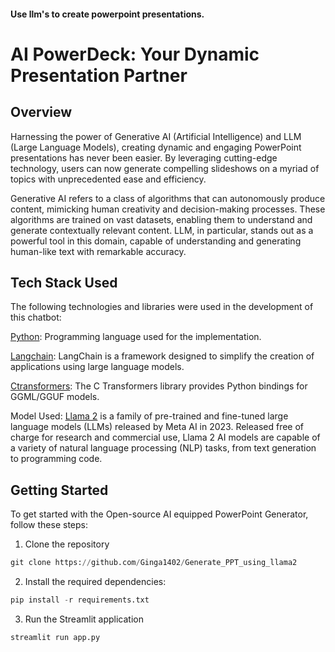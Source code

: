 #### Use llm's to create powerpoint presentations.

# AI PowerDeck: Your Dynamic Presentation Partner

## Overview

Harnessing the power of Generative AI (Artificial Intelligence) and LLM (Large Language Models), creating dynamic and engaging PowerPoint presentations has never been easier. By leveraging cutting-edge technology, users can now generate compelling slideshows on a myriad of topics with unprecedented ease and efficiency.

Generative AI refers to a class of algorithms that can autonomously produce content, mimicking human creativity and decision-making processes. These algorithms are trained on vast datasets, enabling them to understand and generate contextually relevant content. LLM, in particular, stands out as a powerful tool in this domain, capable of understanding and generating human-like text with remarkable accuracy.


## Tech Stack Used
The following technologies and libraries were used in the development of this chatbot:

[Python](https://www.python.org/): Programming language used for the implementation.

[Langchain](https://www.langchain.com/): LangChain is a framework designed to simplify the creation of applications using large language models.

[Ctransformers](https://github.com/marella/ctransformers): The C Transformers library provides Python bindings for GGML/GGUF models.

Model Used: [Llama 2](https://huggingface.co/TheBloke/Llama-2-7B-GGUF) is a family of pre-trained and fine-tuned large language models (LLMs) released by Meta AI in 2023. Released free of charge for research and commercial use, Llama 2 AI models are capable of a variety of natural language processing (NLP) tasks, from text generation to programming code.


## Getting Started

To get started with the Open-source AI equipped PowerPoint Generator, follow these steps:

1. Clone the repository
```py
git clone https://github.com/Ginga1402/Generate_PPT_using_llama2
```
2. Install the required dependencies:

```py
pip install -r requirements.txt
```
3. Run the Streamlit application 
```py
streamlit run app.py
```




